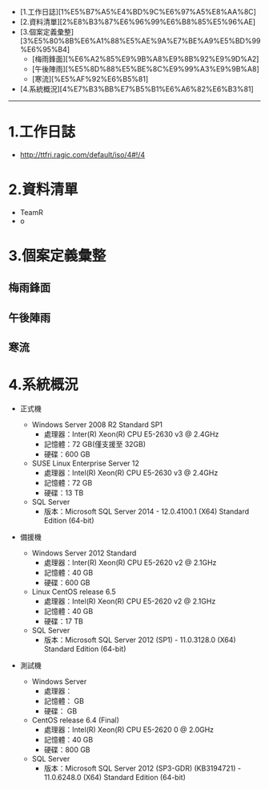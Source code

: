 <!-- MarkdownTOC -->

- [1.工作日誌][1%E5%B7%A5%E4%BD%9C%E6%97%A5%E8%AA%8C]
- [2.資料清單][2%E8%B3%87%E6%96%99%E6%B8%85%E5%96%AE]
- [3.個案定義彙整][3%E5%80%8B%E6%A1%88%E5%AE%9A%E7%BE%A9%E5%BD%99%E6%95%B4]
	- [梅雨鋒面][%E6%A2%85%E9%9B%A8%E9%8B%92%E9%9D%A2]
	- [午後陣雨][%E5%8D%88%E5%BE%8C%E9%99%A3%E9%9B%A8]
	- [寒流][%E5%AF%92%E6%B5%81]
- [4.系統概況][4%E7%B3%BB%E7%B5%B1%E6%A6%82%E6%B3%81]

<!-- /MarkdownTOC -->

---

# 1.工作日誌 
* http://ttfri.ragic.com/default/iso/4#!/4

# 2.資料清單 
* TeamR
* o

# 3.個案定義彙整 
## 梅雨鋒面
## 午後陣雨
## 寒流


# 4.系統概況 
* 正式機
	+ Windows Server 2008 R2 Standard SP1
		- 處理器：Inter(R) Xeon(R) CPU E5-2630 v3 @ 2.4GHz
		- 記憶體：72 GB(僅支援至 32GB)
		- 硬碟：600 GB
	+ SUSE Linux Enterprise Server 12
		- 處理器：Intel(R) Xeon(R) CPU E5-2630 v3 @ 2.4GHz
		- 記憶體：72 GB
		- 硬碟：13 TB
	+ SQL Server
		- 版本：Microsoft SQL Server 2014 - 12.0.4100.1 (X64) Standard Edition (64-bit)
* 備援機
	+ Windows Server 2012 Standard
		- 處理器：Inter(R) Xeon(R) CPU E5-2620 v2 @ 2.1GHz
		- 記憶體：40 GB
		- 硬碟：600 GB
	+ Linux CentOS release 6.5
		- 處理器：Intel(R) Xeon(R) CPU E5-2620 v2 @ 2.1GHz
		- 記憶體：40 GB
		- 硬碟：17 TB
	+ SQL Server
		- 版本：Microsoft SQL Server 2012 (SP1) - 11.0.3128.0 (X64)	Standard Edition (64-bit)

* 測試機
	+ Windows Server 
		- 處理器：
		- 記憶體： GB
		- 硬碟： GB
	+ CentOS release 6.4 (Final)
		- 處理器：Intel(R) Xeon(R) CPU E5-2620 0 @ 2.0GHz
		- 記憶體：40 GB
		- 硬碟：800 GB
	+ SQL Server
		- 版本：Microsoft SQL Server 2012 (SP3-GDR) (KB3194721) - 11.0.6248.0 (X64) Standard Edition (64-bit)
